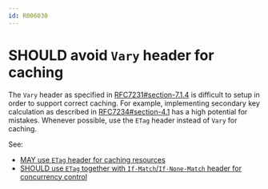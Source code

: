 ```yaml
---
id: R006030
---
```


# SHOULD avoid `Vary` header for caching

The `Vary` header as specified in [RFC7231#section-7.1.4](https://tools.ietf.org/html/rfc7231#section-7.1.4) is difficult to setup in order to support correct caching. For example, implementing secondary key calculation as described in [RFC7234#section-4.1](https://tools.ietf.org/html/rfc7234#section-4.1) has a high potential for mistakes. Whenever possible, use the `ETag` header instead of `Vary` for caching.

See:

- [MAY use `ETag` header for caching resources](@guidelines/R000010)
- [SHOULD use `ETag` together with `If-Match`/`If-None-Match` header for concurrency control](@guidelines/R000060)
